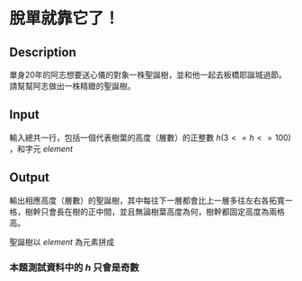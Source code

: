 # 脫單就靠它了！
## Description

單身20年的阿志想要送心儀的對象一株聖誕樹，並和他一起去板橋耶誕城過節。
請幫幫阿志做出一株精緻的聖誕樹。

## Input

輸入總共一行，包括一個代表樹葉的高度（層數）的正整數 $h (3<=h<=100)$ ，和字元 $element$




## Output

輸出相應高度（層數）的聖誕樹，其中每往下一層都會比上一層多往左右各拓寬一格，樹幹只會長在樹的正中間，並且無論樹葉高度為何，樹幹都固定高度為兩格高。

聖誕樹以 $element$ 為元素拼成


### 本題測試資料中的 $h$ 只會是奇數

